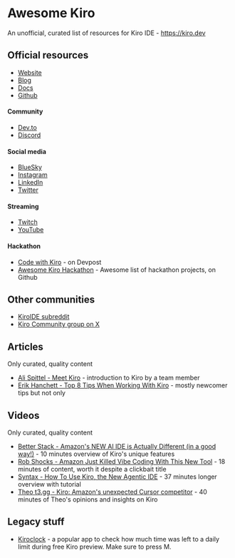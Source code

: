 # Awesome Kiro
An unofficial, curated list of resources for Kiro IDE - https://kiro.dev

## Official resources

- [Website](https://kiro.dev)
- [Blog](https://kiro.dev/blog)
- [Docs](https://docs.kiro.dev)
- [Github](https://github.com/kirodotdev/Kiro)

#### Community
- [Dev.to](https://dev.to/kirodotdev)
- [Discord](https://discord.gg/kirodotdev)

#### Social media
- [BlueSky](https://bsky.app/profile/kiro.dev)
- [Instagram](https://www.instagram.com/kirodotdev)
- [LinkedIn](https://www.linkedin.com/showcase/kirodotdev)
- [Twitter](https://x.com/kirodotdev)

#### Streaming
- [Twitch](https://www.twitch.tv/kirodotdev)
- [YouTube](https://www.youtube.com/@kirodotdev)

#### Hackathon
- [Code with Kiro](https://kiro.devpost.com) - on Devpost
- [Awesome Kiro Hackathon](https://github.com/4regab/Awesome-Kiro-Hackathon) - Awesome list of hackathon projects, on Github

## Other communities
- [KiroIDE subreddit](https://www.reddit.com/r/kiroIDE)
- [Kiro Community group on X](https://x.com/i/communities/1944853984478683582)

## Articles

Only curated, quality content

- [Ali Spittel - Meet Kiro](https://dev.to/kirodotdev/meet-kiro-4m0o) - introduction to Kiro by a team member
- [Erik Hanchett - Top 8 Tips When Working With Kiro](https://kiro.hashnode.dev/top-8-tips-when-working-with-kiro) - mostly newcomer tips but not only

## Videos

Only curated, quality content

- [Better Stack - Amazon's NEW AI IDE is Actually Different (in a good way!)](https://www.youtube.com/watch?v=Z9fUPyowRLI) - 10 minutes overview of Kiro's unique features
- [Rob Shocks - Amazon Just Killed Vibe Coding With This New Tool](https://www.youtube.com/watch?v=vbN_8kFv79A) - 18 minutes of content, worth it despite a clickbait title
- [Syntax - How To Use Kiro, the New Agentic IDE](https://www.youtube.com/watch?v=8k1g-E1qGyQ) - 37 minutes longer overview with tutorial
- [Theo t3.gg - Kiro: Amazon's unexpected Cursor competitor](https://www.youtube.com/watch?v=ca8fs7ZeA7U) - 40 minutes of Theo's opinions and insights on Kiro

## Legacy stuff

- [Kiroclock](https://kiroclock.netlify.app/) - a popular app to check how much time was left to a daily limit during free Kiro preview. Make sure to press M.
